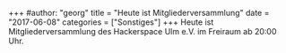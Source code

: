 +++
#author: "georg"
title = "Heute ist Mitgliederversammlung"
date = "2017-06-08"
categories = ["Sonstiges"]
+++
Heute ist Mitgliederversammlung des Hackerspace Ulm e.V. im Freiraum ab 20:00
Uhr.

